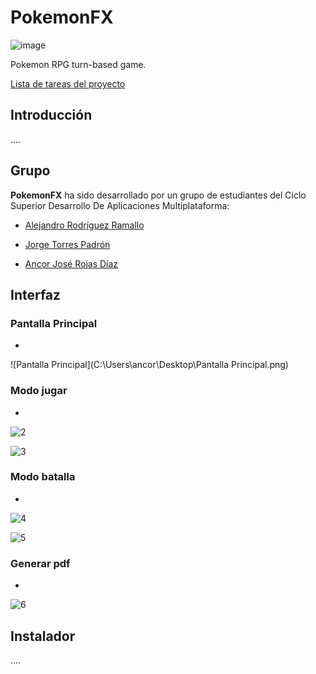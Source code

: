 # PokemonFX
![image](https://user-images.githubusercontent.com/71700574/155287484-f4f6bf62-e03e-48de-ad92-b3925e1431e9.png)

Pokemon RPG turn-based game.

[Lista de tareas del proyecto](https://github.com/orgs/dam-dad/projects/25)

## Introducción

....

## Grupo

**PokemonFX** ha sido desarrollado por un grupo de estudiantes del Ciclo Superior Desarrollo De Aplicaciones Multiplataforma:

- [Alejandro Rodríguez Ramallo](https://github.com/Alejandrorodram)

- [Jorge Torres Padrón](https://github.com/JorgeTorresPadron)

- [Ancor José Rojas Díaz](https://github.com/Ancori)

  

## Interfaz

### Pantalla Principal

-

![Pantalla Principal](C:\Users\ancor\Desktop\Pantalla Principal.png)



### Modo jugar

-

![2](C:\Users\ancor\Desktop\2.png)

![3](C:\Users\ancor\Desktop\3.png)

### Modo batalla

-

![4](C:\Users\ancor\Desktop\4.png)

![5](C:\Users\ancor\Desktop\5.png)



### Generar pdf

-

![6](C:\Users\ancor\Desktop\6.png)

## Instalador

....

